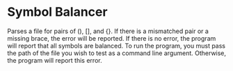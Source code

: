 # Symbol Balancer
Parses a file for pairs of (), [], and {}. If there is a mismatched pair or a missing brace, the error will be reported. If there is no error, the program will report that all symbols are balanced. To run the program, you must pass the path of the file you wish to test as a command line argument. Otherwise, the program will report this error.
